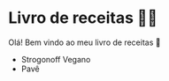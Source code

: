 # Livro de receitas :man_cook:

Olá! Bem vindo ao meu livro de receitas :wave:

- Strogonoff Vegano
- Pavê